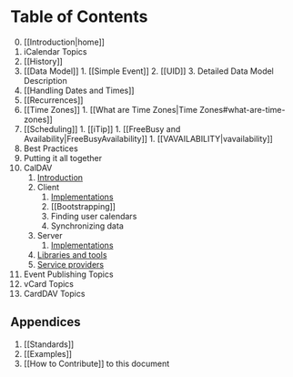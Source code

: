 # Table of Contents #

0. [[Introduction|home]]
1. iCalendar Topics
  1. [[History]]
  2. [[Data Model]]
    1. [[Simple Event]]
    2. [[UID]]
    3. Detailed Data Model Description
  3. [[Handling Dates and Times]]
  4. [[Recurrences]]
  5. [[Time Zones]]
  	1. [[What are Time Zones|Time Zones#what-are-time-zones]]
  6. [[Scheduling]]
    1. [[iTip]]
    1. [[FreeBusy and Availability|FreeBusyAvailability]]
    1. [[VAVAILABILITY|vavailability]] 
  7. Best Practices
  8. Putting it all together
2. CalDAV
    1. [Introduction](CalDAV-introduction)
    1. Client
        1. [Implementations](CalDAV-Client-Implementations)
        1. [[Bootstrapping]]
        1. Finding user calendars
        1. Synchronizing data
    1. Server
        1. [Implementations](CalDAV-Server-Implementations)
    1. [Libraries and tools](CalDAV-libraries)
    1. [Service providers](CalDAV-services)
3. Event Publishing Topics
4. vCard Topics
5. CardDAV Topics


## Appendices

1. [[Standards]]
1. [[Examples]]
1. [[How to Contribute]] to this document


